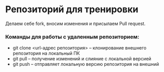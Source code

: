 # Репозиторий для тренировки

Делаем себе fork, вносим изменения и присылаем Pull request.

### Команды для работы с удаленным репозиторием:
- git clone <url-адрес репозитория> – клонирование внешнего репозитория на
локальный ПК
- git pull – получение изменений и слияние с локальной версией
- git push – отправляет локальную версию репозитория на внешний
